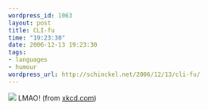 ```yaml
--- 
wordpress_id: 1063
layout: post
title: CLI-fu
time: "19:23:30"
date: 2006-12-13 19:23:30
tags: 
- languages
- humour
wordpress_url: http://schinckel.net/2006/12/13/cli-fu/
---
```

![][1] LMAO! (from [xkcd.com][2])

   [1]: http://imgs.xkcd.com/comics/command_line_fu.png
   [2]: http://xkcd.com/c196.html

